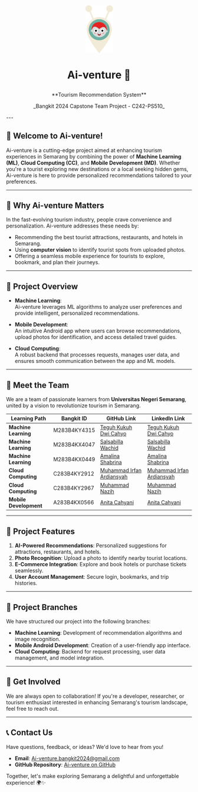 <p align="center">
  <img src="logo-ai-venture.png" alt="Ai-Venture Logo" width="75"/>
</p>

# <p align="center">Ai-venture 🌟</p>  
<p align="center">**Tourism Recommendation System**</p>  
<p align="center">_Bangkit 2024 Capstone Team Project - C242-PS510_</p>
---

## 👋 Welcome to Ai-venture!  
Ai-venture is a cutting-edge project aimed at enhancing tourism experiences in Semarang by combining the power of **Machine Learning (ML)**, **Cloud Computing (CC)**, and **Mobile Development (MD)**. Whether you're a tourist exploring new destinations or a local seeking hidden gems, Ai-venture is here to provide personalized recommendations tailored to your preferences.

---

## 🍃 Why Ai-venture Matters  
In the fast-evolving tourism industry, people crave convenience and personalization. Ai-venture addresses these needs by:  
- Recommending the best tourist attractions, restaurants, and hotels in Semarang.  
- Using **computer vision** to identify tourist spots from uploaded photos.  
- Offering a seamless mobile experience for tourists to explore, bookmark, and plan their journeys.

---

## 🚀 Project Overview  
- **Machine Learning**:  
  Ai-venture leverages ML algorithms to analyze user preferences and provide intelligent, personalized recommendations.  

- **Mobile Development**:  
  An intuitive Android app where users can browse recommendations, upload photos for identification, and access detailed travel guides.  

- **Cloud Computing**:  
  A robust backend that processes requests, manages user data, and ensures smooth communication between the app and ML models.

---

## 👥 Meet the Team  
We are a team of passionate learners from **Universitas Negeri Semarang**, united by a vision to revolutionize tourism in Semarang.  

| **Learning Path**    | **Bangkit ID**    | **GitHub Link**                        | **LinkedIn Link**                   |  
|-----------------------|-------------------|----------------------------------------|-------------------------------------|  
| **Machine Learning**  | M283B4KY4315     | [Teguh Kukuh Dwi Cahyo](https://github.com/teguhkdc)  | [Teguh Kukuh Dwi Cahyo](https://www.linkedin.com/in/teguh-kukuh-dwi-cahyo) |  
| **Machine Learning**  | M283B4KX4047     | [Salsabilla Wachid](https://github.com/salsabill4) | [Salsabilla Wachid](https://www.linkedin.com/in/salsabilla-wachid-b63206323) |  
| **Machine Learning**  | M283B4KX0449     | [Amalina Shabrina](https://github.com/AmalinaShabrina) | [Amalina Shabrina](https://www.linkedin.com/in/amalina-shabrina-3a6a801a5) |  
| **Cloud Computing**   | C283B4KY2912     | [Muhammad Irfan Ardiansyah](https://github.com/irfanardi3001) | [Muhammad Irfan Ardiansyah](https://www.linkedin.com/in/muhammad-irfan-ardiansyah) |  
| **Cloud Computing**   | C283B4KY2967     | [Muhammad Nazih](https://github.com/muhnazih029) | [Muhammad Nazih](https://www.linkedin.com/in/muhnazih029) |  
| **Mobile Development**| A283B4KX0566     | [Anita Cahyani](https://github.com/Shiningvoice) | [Anita Cahyani](https://www.linkedin.com/in/anita-cahyani) |  


---

## 🌟 Project Features  
1. **AI-Powered Recommendations**: Personalized suggestions for attractions, restaurants, and hotels.  
2. **Photo Recognition**: Upload a photo to identify nearby tourist locations.  
3. **E-Commerce Integration**: Explore and book hotels or purchase tickets seamlessly.  
4. **User Account Management**: Secure login, bookmarks, and trip histories.

---

## 📂 Project Branches  
We have structured our project into the following branches:  
- **Machine Learning**: Development of recommendation algorithms and image recognition.  
- **Mobile Android Development**: Creation of a user-friendly app interface.  
- **Cloud Computing**: Backend for request processing, user data management, and model integration.

---

## 🤝 Get Involved  
We are always open to collaboration! If you're a developer, researcher, or tourism enthusiast interested in enhancing Semarang's tourism landscape, feel free to reach out.  

---

## 📞 Contact Us  
Have questions, feedback, or ideas? We'd love to hear from you!  
- **Email**: Ai-venture.bangkit2024@gmail.com  
- **GitHub Repository**: [Ai-venture on GitHub](https://github.com/Ai-venture6)

Together, let's make exploring Semarang a delightful and unforgettable experience! 🌍✨  
